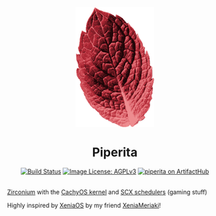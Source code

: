 <div align="center">
    <img src="https://github.com/tulilirockz/piperita/blob/main/assets/piperita.png"/>
    <br/>
    <h1>Piperita</h1>
    <a href="https://github.com/tulilirockz/piperita/actions/workflows/build.yml"><img src="https://github.com/tulilirockz/piperita/actions/workflows/build.yml/badge.svg" alt="Build Status" /></a>
    <a href="https://github.com/tulilirockz/piperita/main/LICENSE.md"><img src="https://img.shields.io/github/license/tulilirockz/piperita?style=plastic&style=social" alt="Image License: AGPLv3"/></a>
    <a href="https://artifacthub.io/packages/search?repo=piperita"><img src="https://img.shields.io/endpoint?url=https://artifacthub.io/badge/repository/piperita" alt="piperita on ArtifactHub" /></a>
</div>
<br/>

[Zirconium](https://github.com/zirconium-dev/zirconium) with the [CachyOS kernel](https://github.com/CachyOS/linux-cachyos) and [SCX schedulers](https://github.com/sched-ext/scx) (gaming stuff)

Highly inspired by [XeniaOS](https://github.com/xeniameraki/xeniaos) by my friend [XeniaMeriaki](https://github.com/xeniameraki/)!
